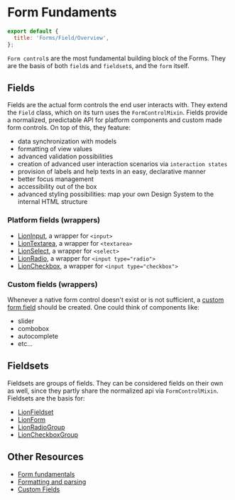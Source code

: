 [//]: # 'AUTO INSERT HEADER PREPUBLISH'

# Form Fundaments

```js script
export default {
  title: 'Forms/Field/Overview',
};
```

`Form control`s are the most fundamental building block of the Forms. They are the basis of
both `field`s and `fieldset`s, and the `form` itself.

## Fields

Fields are the actual form controls the end user interacts with.
They extend the `Field` class, which on its turn uses the `FormControlMixin`.
Fields provide a normalized, predictable API for platform components and custom made form controls.
On top of this, they feature:

- data synchronization with models
- formatting of view values
- advanced validation possibilities
- creation of advanced user interaction scenarios via `interaction states`
- provision of labels and help texts in an easy, declarative manner
- better focus management
- accessibility out of the box
- advanced styling possibilities: map your own Design System to the internal HTML structure

### Platform fields (wrappers)

- [LionInput](?path=/docs/forms-input--main), a wrapper for `<input>`
- [LionTextarea](?path=/docs/forms-textarea--main), a wrapper for `<textarea>`
- [LionSelect](?path=/docs/forms-select--main), a wrapper for `<select>`
- [LionRadio](?path=/docs/forms-radio-group--main), a wrapper for `<input type="radio">`
- [LionCheckbox](?path=/docs/forms-checkbox-group--main), a wrapper for `<input type="checkbox">`

### Custom fields (wrappers)

Whenever a native form control doesn't exist or is not sufficient, a [custom form field](?path=/docs/forms-field-custom-fields-tutorial--page) should be created. One could think of components like:

- slider
- combobox
- autocomplete
- etc...

## Fieldsets

Fieldsets are groups of fields. They can be considered fields on their own as well, since they
partly share the normalized api via `FormControlMixin`.
Fieldsets are the basis for:

- [LionFieldset](?path=/docs/forms-fieldset-overview--main)
- [LionForm](?path=/docs/forms-form-overview--main)
- [LionRadioGroup](?path=/docs/forms-radio-group--main)
- [LionCheckboxGroup](?path=/docs/forms-checkbox-group--main)

## Other Resources

- [Form fundamentals](?path=/docs/forms-field-fundaments--page)
- [Formatting and parsing](?path=/docs/forms-field-formatting-and-parsing--page)
- [Custom Fields](?path=/docs/forms-field-custom-fields-tutorial--page)
